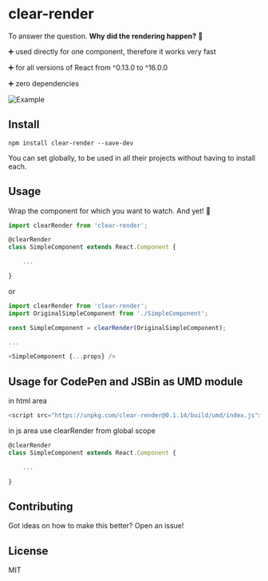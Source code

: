 # clear-render

To answer the question. **Why did the rendering happen?** :eyes:

:heavy_plus_sign: used directly for one component, therefore it works very fast

:heavy_plus_sign: for all versions of React from ^0.13.0 to ^16.0.0 

:heavy_plus_sign: zero dependencies



![Example](https://monosnap.com/file/6oqE3SvayAv4T4NF2jtZIRnfAKq136.png)

## Install

```
npm install clear-render --save-dev
```

You can set globally, to be used in all their projects without having to install each.
  
## Usage 
Wrap the component for which you want to watch. And yet! :checkered_flag:
```javascript
import clearRender from 'clear-render';

@clearRender
class SimpleComponent extends React.Component {

    ...

}
```
or
```javascript
import clearRender from 'clear-render';
import OriginalSimpleComponent from './SimpleComponent';

const SimpleComponent = clearRender(OriginalSimpleComponent);

...

<SimpleComponent {...props} />
```

## Usage for CodePen and JSBin as UMD module
in html area
```javascript
<script src="https://unpkg.com/clear-render@0.1.14/build/umd/index.js"></script>
```
in js area use clearRender from global scope
```javascript
@clearRender
class SimpleComponent extends React.Component {

    ...

}
```

## Contributing
Got ideas on how to make this better? Open an issue!

## License
MIT
